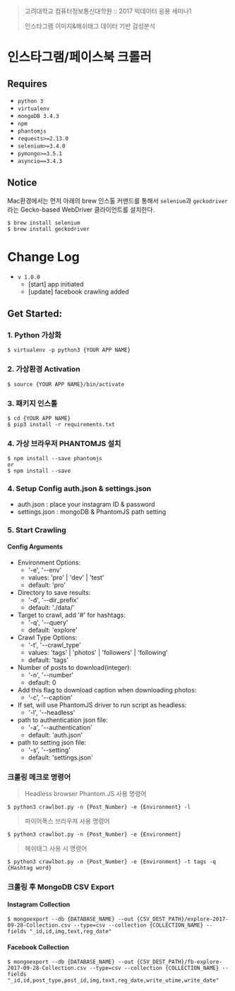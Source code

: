 > 고려대학교 컴퓨터정보통신대학원 :: 2017 빅데이터 응용 세미나1
> 
> 인스타그램 이미지&해쉬태그 데이터 기반 감성분석

인스타그램/페이스북 크롤러
===


Requires
------------------
 * `python 3`
 * `virtualenv`
 * `mongoDB 3.4.3`
 * `npm`
 * `phantomjs`
 * `requests>=2.13.0`
 * `selenium>=3.4.0`
 * `pymongo>=3.5.1`
 * `asyncio==3.4.3`

Notice
------------------
Mac환경에서는 먼저 아래의 brew 인스톨 커맨드를 통해서 `selenium`과 `geckodriver`라는 Gecko-based WebDriver 클라이언트를 설치한다.

	$ brew install selenium
	$ brew install geckodriver

Change Log
=====
 * `v 1.0.0`
	 * [start] app initiated
	 * [update] facebook crawling added


## Get Started:

### 1. Python 가상화 
	$ virtualenv -p python3 {YOUR APP NAME}
	
### 2. 가상환경 Activation
	$ source {YOUR APP NAME}/bin/activate

### 3. 패키지 인스톨
	$ cd {YOUR APP NAME}
	$ pip3 install -r requirements.txt

### 4. 가상 브라우저 PHANTOMJS 설치
	$ npm install --save phantomjs
	or
	$ npm install --save

### 4. Setup Config auth.json & settings.json
- auth.json : place your instagram ID & password
- settings.json : mongoDB & PhantomJS path setting

### 5. Start Crawling

#### Config Arguments
- Environment Options:
	- '-e', '--env'
	- values: 'pro' | 'dev' | 'test'
	- default: 'pro'
- Directory to save results: 
	- '-d', '--dir_prefix'
	- default: './data/'
- Target to crawl, add '#' for hashtags: 
	- '-q', '--query'
	- default: 'explore'
- Crawl Type Options: 
	- '-t', '--crawl_type'
	- values: 'tags' | 'photos' | 'followers' | 'following'
	- default: 'tags'
- Number of posts to download(integer): 
	- '-n', '--number'
	- default: 0
- Add this flag to download caption when downloading photos: 
	- '-c', '--caption'
- If set, will use PhantomJS driver to run script as headless: 
	- '-l', '--headless'
- path to authentication json file: 
	- '-a', '--authentication'
	- default: 'auth.json'
- path to setting json file: 
	- '-s', '--setting'
	- default: 'settings.json'


### 크롤링 메크로 명령어

> Headless browser Phantom.JS 사용 명령어	

	$ python3 crawlbot.py -n {Post_Number} -e {Environment} -l

> 파이어폭스 브라우져 사용 명령어

	$ python3 crawlbot.py -n {Post_Number} -e {Environment}

> 헤쉬태그 사용 시 명령어

	$ python3 crawlbot.py -n {Post_Number} -e {Environment} -t tags -q {Hashtag word}


### 크롤링 후 MongoDB CSV Export

#### Instagram Collection

	$ mongoexport --db {DATABASE_NAME} --out {CSV_DEST_PATH}/explore-2017-09-28-Collection.csv --type=csv --collection {COLLECTION_NAME} --fields "_id,id,img,text,reg_date"

#### Facebook Collection

	$ mongoexport --db {DATABASE_NAME} --out {CSV_DEST_PATH}/fb-explore-2017-09-28-Collection.csv --type=csv --collection {COLLECTION_NAME} --fields "_id,id,post_type,post_id,img,text,reg_date,write_utime,write_date"